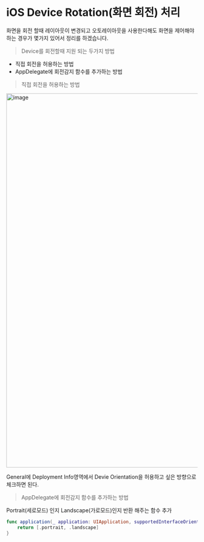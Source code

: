 # iOS Device Rotation(화면 회전) 처리

화면을 회전 할때 레이아웃이 변경되고 오토레이아웃을 사용한다해도 화면을 제어해야하는 경우가 몇가지 있어서 정리를 하겠습니다.

> Device를 회전할때 지원 되는 두가지 방법

- 직접 회전을 허용하는 방법
- AppDelegate에 회전감지 함수를 추가하는 방법




> 직접 회전을 허용하는 방법

<img width="984" alt="image" src="https://user-images.githubusercontent.com/33486820/52784057-2fb38580-3097-11e9-833e-a03d3bd73810.png">

General에 Deployment Info영역에서 Devie Orientation을 허용하고 싶은 방향으로 체크하면 된다.

> AppDelegate에 회전감지 함수를 추가하는 방법

Portrait(세로모드) 인지 Landscape(가로모드)인지 반환 해주는 함수 추가

```swift
func application(_ application: UIApplication, supportedInterfaceOrientationsFor window: UIWindow?) -> UIInterfaceOrientationMask {
    return [.portrait, .landscape]
}
```

